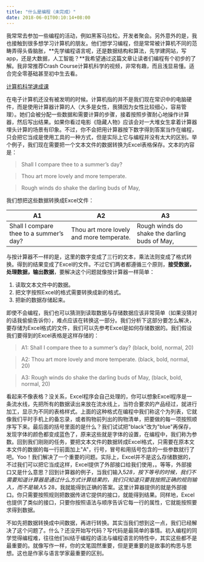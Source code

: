 ```yaml
---
title: "什么是编程（未完成）"
date: 2018-06-01T00:10:14+08:00
---
```


我常常去参加一些编程的活动，例如黑客马拉松，开发者聚会。另外意外的是，我也接触到很多想学习计算机的朋友。他们想学习编程，但是常常被计算机不同的范畴弄得头昏脑胀，**先学编程语言呢，还是数据结构和算法，先学建网站，写app，还是大数据，人工智能？**我希望通过这篇文章让读者们编程有个初步的了解。我非常推荐Crash Course计算机科学的视频，非常有趣，而且浅显易懂。适合完全零基础甚至初中生去看。

[计算机科学速成课](https://www.bilibili.com/video/av21376839?from=search&seid=8590621800275634720)

在电子计算机还没有被发明的时候。计算机指的并不是我们现在常识中的电脑硬件，而是使用计算器计算的人（大多是女性，我猜因为女性比较细心，容易管理）。她们会被分配一些数据和需要计算的步骤，接着按照步骤耐心地操作计算器，然后写出结果。如果你看过电影《隐藏人物》应该会对一大堆女生拿着计算器埋头计算的场景有印象。不过，你不会把用计算器按下数字得到答案当作在编程，只会把它当成是使用工具的一种方式，但是实际上它与编程并没有太大的区别。举个例子，我们现在需要把一个文本文件的数据转换为Excel表格保存。文本的内容是：

> Shall I compare thee to a summer’s day?

> Thou art more lovely and more temperate.

> Rough winds do shake the darling buds of May,

我们想把这些数据转换成Excel文件：

| A1 | A2 | A3 |
| --- | --- | --- |
| Shall I compare thee to a summer’s day? | Thou art more lovely and more temperate. | Rough winds do shake the darling buds of May, |

与按计算器不一样的是，这里的数字变成了三行的文本，乘法法则变成了格式转换。得到的结果变成了Excel的文件。不过它们两者都遵循三个原则，**接受数据，处理数据，输出数据**，要解决这个问题就像按计算器一样简单：

1. 读取文本文件中的数据。
2. 把文字按照Excel的格式需要转换成新的格式。
3. 把新的数据存储起来。

即使不会编程，我们也可以猜测到读取数据与存储数据应该非常简单（如果没猜对的话我偷偷告诉你），难点应该在转换这一部分。我们分析下这部分要怎么解决，要存储为Excel格式的文件，我们可以先参考Excel是如何存储数据的。我们假设我们要得到的Excel表格是这样存储的：

> A1: Shall I compare thee to a summer’s day? (black, bold, normal, 20)

> A2: Thou art more lovely and more temperate. (black, bold, normal, 20)

> A3: Rough winds do shake the darling buds of May, (black, bold, normal, 20)

看起来不像表格？没关系，Excel程序会自己处理的，你可以想象Excel程序是一条流水线，先把所有的数据读出来放在流水线上，当符合要求的产品经过，就进行加工，显示为不同的表格样式。上面的这种格式在编程中我们称这个为列表，它就像我们平时手机上的备忘录，或者购物前列出的购物清单，把要做的每一项按照顺序写下来。最后面的括号里面的是什么？我们试试把"black"改为"blue"再保存，发现字体的颜色都变成蓝色了，原来这些就是字体的设置，在编程中，我们称为参数。回到我们刚刚的任务，要把文本文件的数据转成Excel格式，只需要在原本文本文件的数据的每一行前面加上"A"，行号，冒号和用括号包含的一些参数就行了吧。Yoo！我们解决了一个重要的问题。实际上，Excel并不是这么存储数据的，不过我们可以把它当成这样，Excel提供了外部接口给我们使用，。等等，外部接口又是什么意思？回到计算器的例子，当我们输入5*28，按下等号的时候，我们不需要知道计算器是通过什么方式计算结果的，我们只知道只要我按照正确的规则输入，而不是输入*5 28，我就能得到正确的答案。这里计算器提供的就是外部接口。你只需要按照规则把数据传进它提供的接口，就能得到结果。同样地，Excel也提供了类似的接口，只要你按照语法与顺序告诉它每一行的属性，它就能按照要求得到数据。

不如先把数据转换成中间数据，再进行转换。其实当我们想到这一点，我们已经解决了这个问题了。什么？还没开始写代码？写代码是最简单的事情。初入编程的同学觉得编程难，往往他们纠结于编程的语法与编程语言的特性中，其实这些都不是最重要的。就像写作一样，你的文笔固然重要，但是更重要的是故事的构思与思想。这也是作家与语言学家最重要的区别。
